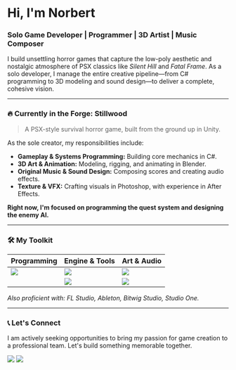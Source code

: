 # Hi, I'm Norbert

### Solo Game Developer | Programmer | 3D Artist | Music Composer

I build unsettling horror games that capture the low-poly aesthetic and nostalgic atmosphere of PSX classics like *Silent Hill* and *Fatal Frame*. As a solo developer, I manage the entire creative pipeline—from C# programming to 3D modeling and sound design—to deliver a complete, cohesive vision.

---

### 🔥 Currently in the Forge: Stillwood

> A PSX-style survival horror game, built from the ground up in Unity.

<a href="https://github.com/norbertnoir/Stillwood">
</a>

As the sole creator, my responsibilities include:
*   **Gameplay & Systems Programming:** Building core mechanics in C#.
*   **3D Art & Animation:** Modeling, rigging, and animating in Blender.
*   **Original Music & Sound Design:** Composing scores and creating audio effects.
*   **Texture & VFX:** Crafting visuals in Photoshop, with experience in After Effects.

**Right now, I'm focused on programming the quest system and designing the enemy AI.**

---

### 🛠️ My Toolkit

| Programming                               | Engine & Tools                                           | Art & Audio                                                          |
| ----------------------------------------- | -------------------------------------------------------- | -------------------------------------------------------------------- |
| <img src="https://skillicons.dev/icons?i=cs,cpp" /> | <img src="https://skillicons.dev/icons?i=unity,git" />   | <img src="https://skillicons.dev/icons?i=blender,photoshop,ae" />      |
|                                           | <img src="https://skillicons.dev/icons?i=substancepainter,zbrush" /> | <img src="https://skillicons.dev/icons?i=cubase,davinciresolve" /> |

*Also proficient with: FL Studio, Ableton, Bitwig Studio, Studio One.*

---

### 📞 Let's Connect

I am actively seeking opportunities to bring my passion for game creation to a professional team. Let's build something memorable together.

[<img src="https://skillicons.dev/icons?i=gmail" />](mailto:[norbertwyzykowskii@gmail.com])
[<img src="https://skillicons.dev/icons?i=linkedin" />]([https://www.linkedin.com/in/norbert-wy%C5%BCykowski-31112a371/])
